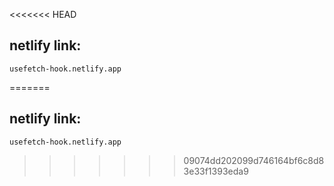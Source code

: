 <<<<<<< HEAD
## netlify link:

    usefetch-hook.netlify.app
=======
## netlify link:

    usefetch-hook.netlify.app
>>>>>>> 09074dd202099d746164bf6c8d83e33f1393eda9
